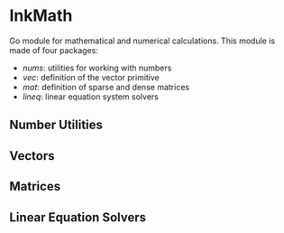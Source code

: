 # InkMath

Go module for mathematical and numerical calculations.
This module is made of four packages:

- _nums_: utilities for working with numbers
- _vec_: definition of the vector primitive
- _mat_: definition of sparse and dense matrices
- _lineq_: linear equation system solvers

## Number Utilities

## Vectors

## Matrices

## Linear Equation Solvers
